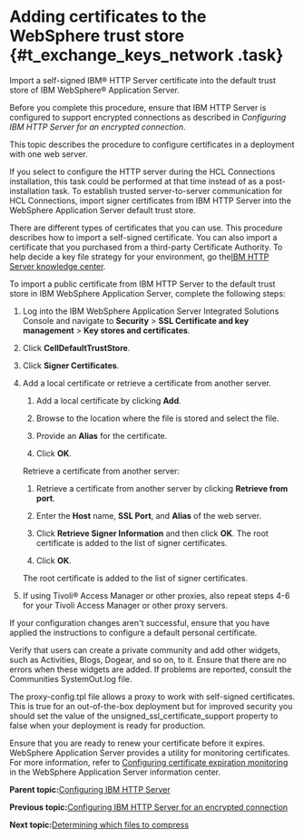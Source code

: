 # Adding certificates to the WebSphere trust store {#t_exchange_keys_network .task}

Import a self-signed IBM® HTTP Server certificate into the default trust store of IBM WebSphere® Application Server.

Before you complete this procedure, ensure that IBM HTTP Server is configured to support encrypted connections as described in *Configuring IBM HTTP Server for an encrypted connection*.

This topic describes the procedure to configure certificates in a deployment with one web server.

If you select to configure the HTTP server during the HCL Connections installation, this task could be performed at that time instead of as a post-installation task. To establish trusted server-to-server communication for HCL Connections, import signer certificates from IBM HTTP Server into the WebSphere Application Server default trust store.

There are different types of certificates that you can use. This procedure describes how to import a self-signed certificate. You can also import a certificate that you purchased from a third-party Certificate Authority. To help decide a key file strategy for your environment, go the[IBM HTTP Server knowledge center](http://www-01.ibm.com/support/knowledgecenter/SSAW57_8.5.5/com.ibm.websphere.ihs.doc/ihs/welcome_ihs.dita).

To import a public certificate from IBM HTTP Server to the default trust store in IBM WebSphere Application Server, complete the following steps:

1.  Log into the IBM WebSphere Application Server Integrated Solutions Console and navigate to **Security** \> **SSL Certificate and key management** \> **Key stores and certificates**.

2.  Click **CellDefaultTrustStore**.

3.  Click **Signer Certificates**.

4.  Add a local certificate or retrieve a certificate from another server.

    1.  Add a local certificate by clicking **Add**.

    2.  Browse to the location where the file is stored and select the file.

    3.  Provide an **Alias** for the certificate.

    4.  Click **OK**.

    Retrieve a certificate from another server:

    1.  Retrieve a certificate from another server by clicking **Retrieve from port**.

    2.  Enter the **Host** name, **SSL Port**, and **Alias** of the web server.

    3.  Click **Retrieve Signer Information** and then click **OK**. The root certificate is added to the list of signer certificates.

    4.  Click **OK**.

    The root certificate is added to the list of signer certificates.

5.  If using Tivoli® Access Manager or other proxies, also repeat steps 4-6 for your Tivoli Access Manager or other proxy servers.


If your configuration changes aren't successful, ensure that you have applied the instructions to configure a default personal certificate.

Verify that users can create a private community and add other widgets, such as Activities, Blogs, Dogear, and so on, to it. Ensure that there are no errors when these widgets are added. If problems are reported, consult the Communities SystemOut.log file.

The proxy-config.tpl file allows a proxy to work with self-signed certificates. This is true for an out-of-the-box deployment but for improved security you should set the value of the unsigned\_ssl\_certificate\_support property to false when your deployment is ready for production.

Ensure that you are ready to renew your certificate before it expires. WebSphere Application Server provides a utility for monitoring certificates. For more information, refer to [Configuring certificate expiration monitoring](https://www.ibm.com/support/knowledgecenter/en/SSAW57_8.5.5/com.ibm.websphere.nd.multiplatform.doc/ae/tsec_sslconfcertexpmon.html) in the WebSphere Application Server information center.

**Parent topic:**[Configuring IBM HTTP Server](../install/c_add_ihs_over.md)

**Previous topic:**[Configuring IBM HTTP Server for an encrypted connection](../install/t_configure_ihs.md)

**Next topic:**[Determining which files to compress](../install/t_ihs_config_not_compressing_files.md)

